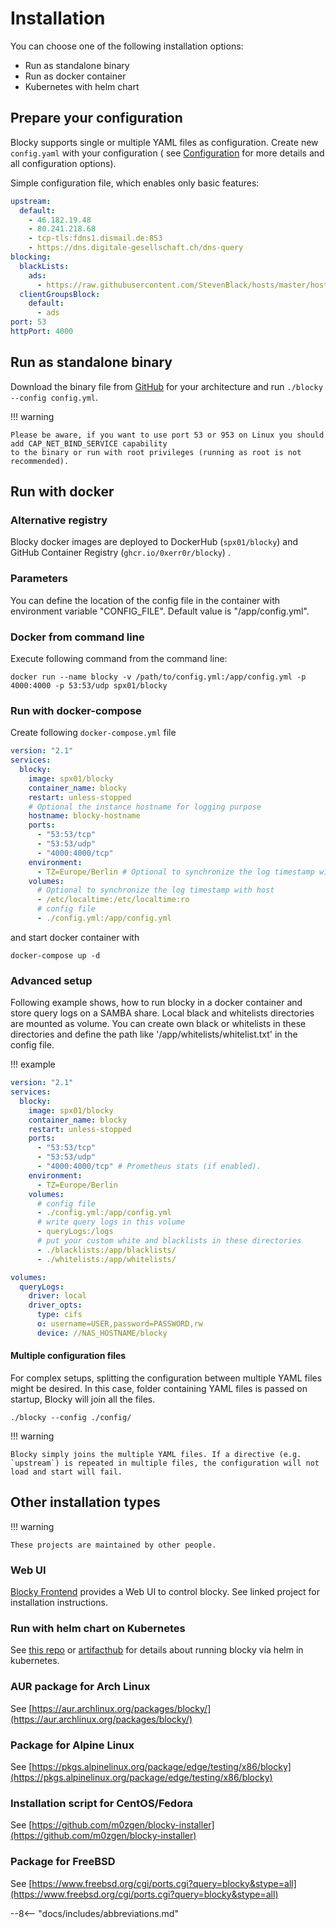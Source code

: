 # Installation

You can choose one of the following installation options:

* Run as standalone binary
* Run as docker container
* Kubernetes with helm chart

## Prepare your configuration

Blocky supports single or multiple YAML files as configuration. Create new `config.yaml` with your configuration (
see [Configuration](configuration.md) for more details and all configuration options).

Simple configuration file, which enables only basic features:

```yaml
upstream:
  default:
    - 46.182.19.48
    - 80.241.218.68
    - tcp-tls:fdns1.dismail.de:853
    - https://dns.digitale-gesellschaft.ch/dns-query
blocking:
  blackLists:
    ads:
      - https://raw.githubusercontent.com/StevenBlack/hosts/master/hosts
  clientGroupsBlock:
    default:
      - ads
port: 53
httpPort: 4000
```

## Run as standalone binary

Download the binary file from [GitHub](https://github.com/0xERR0R/blocky/releases) for your architecture and
run `./blocky --config config.yml`.

!!! warning

    Please be aware, if you want to use port 53 or 953 on Linux you should add CAP_NET_BIND_SERVICE capability
    to the binary or run with root privileges (running as root is not recommended).

## Run with docker

### Alternative registry

Blocky docker images are deployed to DockerHub (`spx01/blocky`) and GitHub Container Registry (`ghcr.io/0xerr0r/blocky`)
.

### Parameters

You can define the location of the config file in the container with environment variable "CONFIG_FILE".
Default value is "/app/config.yml".

### Docker from command line

Execute following command from the command line:

```    
docker run --name blocky -v /path/to/config.yml:/app/config.yml -p 4000:4000 -p 53:53/udp spx01/blocky
```

### Run with docker-compose

Create following `docker-compose.yml` file

```yaml
version: "2.1"
services:
  blocky:
    image: spx01/blocky
    container_name: blocky
    restart: unless-stopped
    # Optional the instance hostname for logging purpose
    hostname: blocky-hostname
    ports:
      - "53:53/tcp"
      - "53:53/udp"
      - "4000:4000/tcp"
    environment:
      - TZ=Europe/Berlin # Optional to synchronize the log timestamp with host
    volumes:
      # Optional to synchronize the log timestamp with host
      - /etc/localtime:/etc/localtime:ro
      # config file
      - ./config.yml:/app/config.yml
```

and start docker container with

```
docker-compose up -d
```

### Advanced setup

Following example shows, how to run blocky in a docker container and store query logs on a SAMBA share. Local black and
whitelists directories are mounted as volume. You can create own black or whitelists in these directories and define the
path like '/app/whitelists/whitelist.txt' in the config file.

!!! example

```yaml
version: "2.1"
services:
  blocky:
    image: spx01/blocky
    container_name: blocky
    restart: unless-stopped
    ports:
      - "53:53/tcp"
      - "53:53/udp"
      - "4000:4000/tcp" # Prometheus stats (if enabled).
    environment:
      - TZ=Europe/Berlin
    volumes:
      # config file
      - ./config.yml:/app/config.yml
      # write query logs in this volume
      - queryLogs:/logs
      # put your custom white and blacklists in these directories
      - ./blacklists:/app/blacklists/
      - ./whitelists:/app/whitelists/

volumes:
  queryLogs:
    driver: local
    driver_opts:
      type: cifs
      o: username=USER,password=PASSWORD,rw
      device: //NAS_HOSTNAME/blocky  
```

#### Multiple configuration files

For complex setups, splitting the configuration between multiple YAML files might be desired. In this case, folder containing YAML files is passed on startup, Blocky will join all the files.

`./blocky --config ./config/`

!!! warning

    Blocky simply joins the multiple YAML files. If a directive (e.g. `upstream`) is repeated in multiple files, the configuration will not load and start will fail.

## Other installation types

!!! warning

    These projects are maintained by other people.

### Web UI

[Blocky Frontend](https://github.com/Mozart409/blocky-frontend) provides a Web UI to control blocky. See linked project for installation instructions.

### Run with helm chart on Kubernetes

See [this repo](https://github.com/k8s-at-home/charts/tree/master/charts/stable/blocky)
or [artifacthub](https://hub.helm.sh/charts/k8s-at-home/blocky) for details about running blocky via helm in kubernetes.

### AUR package for Arch Linux

See [https://aur.archlinux.org/packages/blocky/](https://aur.archlinux.org/packages/blocky/)

### Package for Alpine Linux

See [https://pkgs.alpinelinux.org/package/edge/testing/x86/blocky](https://pkgs.alpinelinux.org/package/edge/testing/x86/blocky)

### Installation script for CentOS/Fedora

See [https://github.com/m0zgen/blocky-installer](https://github.com/m0zgen/blocky-installer)

### Package for FreeBSD

See [https://www.freebsd.org/cgi/ports.cgi?query=blocky&stype=all](https://www.freebsd.org/cgi/ports.cgi?query=blocky&stype=all)

--8<-- "docs/includes/abbreviations.md"
